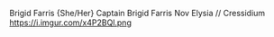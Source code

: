Brigid Farris {She/Her}
Captain Brigid Farris
Nov Elysia // Cressidium
https://i.imgur.com/x4P2BQl.png

